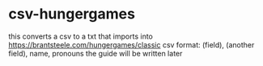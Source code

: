 # csv-hungergames
this converts a csv to a txt that imports into https://brantsteele.com/hungergames/classic
csv format:
(field), (another field), name, pronouns
the guide will be written later

